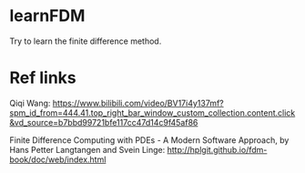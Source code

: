 # learnFDM
Try to learn the finite difference method.

# Ref links
Qiqi Wang: https://www.bilibili.com/video/BV17i4y137mf?spm_id_from=444.41.top_right_bar_window_custom_collection.content.click&vd_source=b7bbd99721bfe117cc47d14c9f45af86

Finite Difference Computing with PDEs - A Modern Software Approach, by Hans Petter Langtangen and Svein Linge: http://hplgit.github.io/fdm-book/doc/web/index.html